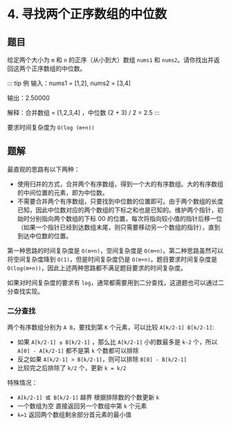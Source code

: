 # 4. 寻找两个正序数组的中位数

## 题目

给定两个大小为 `m` 和 `n` 的正序（从小到大）数组 `nums1` 和 `nums2`。请你找出并返回这两个正序数组的中位数。

::: tip 例
输入：nums1 = [1,2], nums2 = [3,4]

输出：2.50000

解释：合并数组 = [1,2,3,4] ，中位数 (2 + 3) / 2 = 2.5
:::

要求时间复杂度为 `O(log (m+n))`

## 题解

最直观的思路有以下两种：

- 使用归并的方式，合并两个有序数组，得到一个大的有序数组。大的有序数组的中间位置的元素，即为中位数。
- 不需要合并两个有序数组，只要找到中位数的位置即可。由于两个数组的长度已知，因此中位数对应的两个数组的下标之和也是已知的。维护两个指针，初始时分别指向两个数组的下标 00 的位置，每次将指向较小值的指针后移一位（如果一个指针已经到达数组末尾，则只需要移动另一个数组的指针），直到到达中位数的位置。

第一种思路的时间复杂度是 `O(m+n)`，空间复杂度是 `O(m+n)`。第二种思路虽然可以将空间复杂度降到 `O(1)`，但是时间复杂度仍是 `O(m+n)`。题目要求时间复杂度是 `O(log(m+n))`，因此上述两种思路都不满足题目要求的时间复杂度。

如果对时间复杂度的要求有 `log`，通常都需要用到二分查找，这道题也可以通过二分查找实现。

### 二分查找

两个有序数组分别为 `A B`，要找到第 `K` 个元素，可以比较 `A[k/2-1] B[k/2-1]`:

- 如果 `A[k/2-1] ≤ B[k/2-1]` ，那么比 `A[k/2-1]` 小的数最多是 `k-2` 个，所以 `A[0] - A[k/2-1]` 都不是第 `k` 个数都可以排除
- 反之如果 `A[k/2-1] > B[k/2-1]`，则可以排除 `B[0] - B[k/2-1]`
- 比较完之后排除了 `k/2` 个，更新 `k = k/2`

特殊情况：

- `A[k/2-1] 或 B[k/2-1]` 越界 根据排除数的个数更新 `k`
- 一个数组为空 直接返回另一个数组中第 `k` 个元素
- `k=1` 返回两个数组剩余部分首元素的最小值
